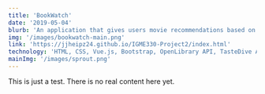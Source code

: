 ```yaml
---
title: 'BookWatch'
date: '2019-05-04'
blurb: 'An application that gives users movie recommendations based on books they search for.'
img: '/images/bookwatch-main.png'
link: 'https://jjheipz24.github.io/IGME330-Project2/index.html'
technology: 'HTML, CSS, Vue.js, Bootstrap, OpenLibrary API, TasteDive API, OMDb API, Firebase'
mainImg: '/images/sprout.png'
---
```


This is just a test. There is no real content here yet.